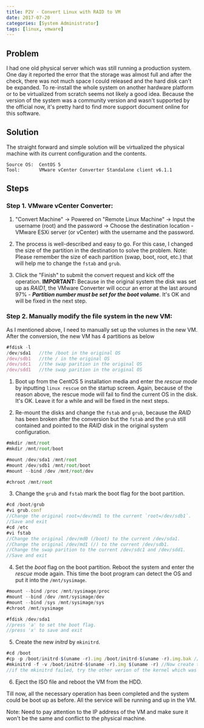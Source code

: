 ```yaml
---
title: P2V - Convert Linux with RAID to VM
date: 2017-07-20
categories: [System Administrator]
tags: [linux, vmware]
---
```


## Problem
I had one old physical server which was still running a production system. One day it reported the error that the storage was almost full and after the check, there was not much space I could released and the hard disk can't be expanded. To re-install the whole system on another hardware platform or to be virtualized from scratch seems not likely a good idea. Because the version of the system was a community version and wasn't supported by the official now, it's pretty hard to find more support document online for this software.


## Solution
The straight forward and simple solution will be virtualized the physical machine with its current configuration and the contents.

```
Source OS:  CentOS 5
Tool:       VMware vCenter Converter Standalone client v6.1.1
```

## Steps

### Step 1.  VMware vCenter Converter: 
1.  "Convert Machine" -> Powered on "Remote Linux Machine" -> Input the username (root) and the password -> Choose the destination location - VMware ESXi server (or vCenter) with the username and the password.

2.  The process is well-described and easy to go. For this case, I changed the size of the partition in the destination to solve the problem. Note: Please remember the size of each partition (swap, boot, root, etc.) that will help me to change the `fstab` and `grub`.
    
3.  Click the "Finish" to submit the convert request and kick off the operation. **IMPORTANT:** Because in the original system the disk was set up as *RAID1*, the VMware Converter will occur an error at the last around 97% - ***Partition number must be set for the boot volume***. It's OK and will be fixed in the next step.
    
### Step 2. Manually modify the file system in the new VM:
As I mentioned above, I need to manually set up the volumes in the new VM. After the conversion, the new VM has 4 partitions as below

```js
#fdisk -l
/dev/sda1   //the /boot in the original OS
/dev/sdb1   //the / in the original OS
/dev/sdc1   //the swap parition in the original OS
/dev/sdd1   //the swap parition in the original OS
```

1. Boot up from the CentOS 5 installation media and enter the *rescue mode* by inputting `linux rescue` on the startup screen. Again, because of the reason above, the rescue mode will fail to find the current OS in the disk. It's OK. Leave it for a while and will be fixed in the next steps.

2. Re-mount the disks and change the `fstab` and `grub`, because the *RAID* has been broken after the conversion but the `fstab` and the `grub` still contained and pointed to the *RAID* disk in the original system configuration.

```js
#mkdir /mnt/root
#mkdir /mnt/root/boot

#mount /dev/sda1 /mnt/root
#mount /dev/sdb1 /mnt/root/boot
#mount --bind /dev /mnt/root/dev

#chroot /mnt/root
```

3. Change the `grub` and `fstab` mark the boot flag for the boot partition.

```js
#cd /boot/grub
#vi grub.conf
//Change the original root=/dev/md1 to the current `root=/dev/sdb1`.
//Save and exit
#cd /etc
#vi fstab
//Change the original /dev/md0 (/boot) to the current /dev/sda1.
//Change the original /dev/md1 (/) to the current /dev/sdb1.
//Change the swap parition to the current /dev/sdc1 and /dev/sdd1.
//Save and exit
```

4. Set the *boot* flag on the boot partition. Reboot the system and enter the *rescue* mode again. This time the boot program can detect the OS and put it into the `/mnt/sysimage`.

```js
#mount --bind /proc /mnt/sysimage/proc
#mount --bind /dev /mnt/sysimage/dev
#mount --bind /sys /mnt/sysimage/sys
#chroot /mnt/sysimage

#fdisk /dev/sda1
//press 'a' to set the boot flag.
//press 'x' to save and exit
```

5. Create the new *initrd* by `mkinitrd`.

```js
#cd /boot
#cp -p /boot/initrd-$(uname -r).img /boot/initrd-$(uname -r).img.bak //Create a backup copy of the current initrd.
#mkinitrd -f -v /boot/initrd-$(uname -r).img $(uname -r) //Now create the initrd for the current kernel.
//if the mkinitrd failed, try the other verion of the kernel which was existed in the /boot.
```

6. Eject the ISO file and reboot the VM from the HDD.


Till now, all the necessary operation has been completed and the system could be boot up as before. All the service will be running and up in the VM.

Note: Need to pay attention to the IP address of the VM and make sure it won't be the same and conflict to the physical machine.

